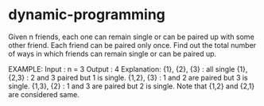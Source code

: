 # dynamic-programming
Given n friends, each one can remain single or can be paired up with some other friend.
Each friend can be paired only once. Find out the total number of ways in which friends 
can remain single or can be paired up.

EXAMPLE:
Input  : n = 3
Output : 4
Explanation:
{1}, {2}, {3} : all single
{1}, {2,3} : 2 and 3 paired but 1 is single.
{1,2}, {3} : 1 and 2 are paired but 3 is single.
{1,3}, {2} : 1 and 3 are paired but 2 is single.
Note that {1,2} and {2,1} are considered same.
